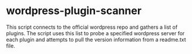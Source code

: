 # wordpress-plugin-scanner
This script connects to the official wordpress repo and gathers a list of plugins.  The script uses this list to probe a specified wordpress server for each plugin and attempts to pull the version information from a readme.txt file.
